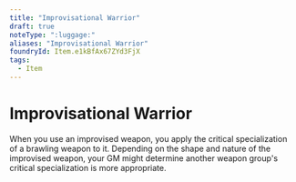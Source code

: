 ```yaml
---
title: "Improvisational Warrior"
draft: true
noteType: ":luggage:"
aliases: "Improvisational Warrior"
foundryId: Item.e1kBfAx67ZYd3FjX
tags:
  - Item
---
```


# Improvisational Warrior

When you use an improvised weapon, you apply the critical specialization of a brawling weapon to it. Depending on the shape and nature of the improvised weapon, your GM might determine another weapon group's critical specialization is more appropriate.
